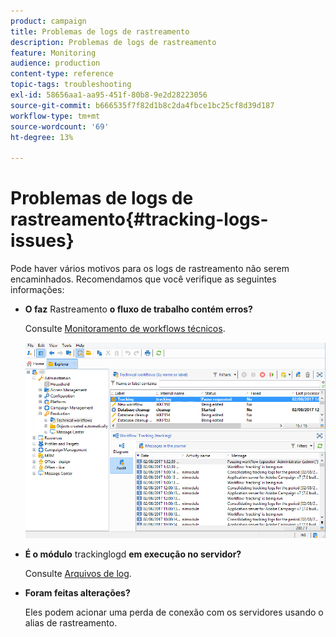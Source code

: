 ```yaml
---
product: campaign
title: Problemas de logs de rastreamento
description: Problemas de logs de rastreamento
feature: Monitoring
audience: production
content-type: reference
topic-tags: troubleshooting
exl-id: 58656aa1-aa95-451f-80b8-9e2d28223056
source-git-commit: b666535f7f82d1b8c2da4fbce1bc25cf8d39d187
workflow-type: tm+mt
source-wordcount: '69'
ht-degree: 13%

---
```


# Problemas de logs de rastreamento{#tracking-logs-issues}



Pode haver vários motivos para os logs de rastreamento não serem encaminhados. Recomendamos que você verifique as seguintes informações:

* **O faz** Rastreamento **o fluxo de trabalho contém erros?**

  Consulte [Monitoramento de workflows técnicos](../../workflow/using/monitoring-technical-workflows.md).

  ![](assets/tracking_scheduled_task.png)

* **É o módulo** trackinglogd **em execução no servidor?**

  Consulte [Arquivos de log](../../production/using/log-files.md).

* **Foram feitas alterações?**

  Eles podem acionar uma perda de conexão com os servidores usando o alias de rastreamento.
